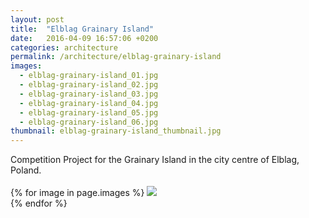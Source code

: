 ```yaml
---
layout: post
title:  "Elblag Grainary Island"
date:   2016-04-09 16:57:06 +0200
categories: architecture
permalink: /architecture/elblag-grainary-island
images:
  - elblag-grainary-island_01.jpg
  - elblag-grainary-island_02.jpg
  - elblag-grainary-island_03.jpg
  - elblag-grainary-island_04.jpg
  - elblag-grainary-island_05.jpg
  - elblag-grainary-island_06.jpg
thumbnail: elblag-grainary-island_thumbnail.jpg
---
```

Competition Project for the Grainary Island in the city centre of Elblag, Poland.
<br />
<br />
{% for image in page.images %}
  <img rel="nofollow" class="image-full" src="/assets/architecture/elblag-grainary-island/{{ image }}"/>
  <br />
{% endfor %}

